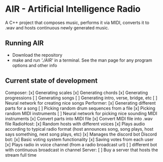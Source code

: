 # AIR - Artificial Intelligence Radio
A C++ project that composes music, performs it via MIDI, converts it to .wav and hosts continuous newly generated music.

## Running AIR
* Download the repository
* make and run *'./AIR'* in a terminal.
See the man page for any program options and other info

## Current state of development
Composer:
	[x] Generating scales
	[x] Generating chords
	[x] Generating progressions
	[ ] Generating songs
		[ ] Generating intro, verse, bridge, etc
		[ ] Neural network for creating nice songs
Performer:
	[x] Generating different parts for a song
	[ ] Picking random drum sequences from a file
	[x] Picking random MIDI instruments
	[ ] Neural network for picking nice sounding MIDI instruments
	[x] Convert parts into MIDI file
	[x] Convert MIDI file into .wav file
RadioHost:
	[x] Random hosts with different voices
	[x] Plays audio according to typical radio format (host announces song, song plays, host says something, next song plays, etc)
	[x] Manages the discord bot
Discord bot:
	[x] Basic voting system functionality
	[x] Saving votes from each user
	[x] Plays radio in voice channel (from a radio broadcast url)
		[ ] different bot with continuous broadcast in channel
Server:
	[ ] Buy a server that hosts the stream full time
